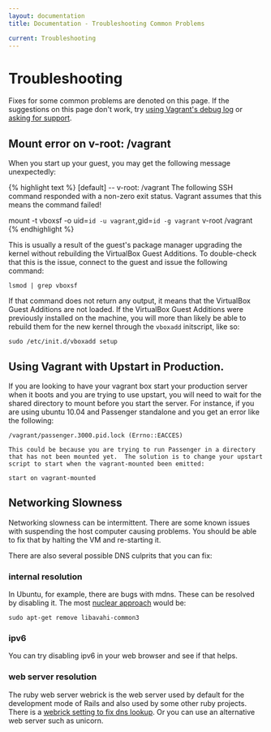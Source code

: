 ```yaml
---
layout: documentation
title: Documentation - Troubleshooting Common Problems

current: Troubleshooting
---
```

# Troubleshooting

Fixes for some common problems are denoted on this page. If the suggestions on
this page don't work, try [using Vagrant's debug log](/v1/docs/debugging.html) or
[asking for support](/support.html).

## Mount error on v-root: /vagrant

When you start up your guest, you may get the following message unexpectedly:

{% highlight text %}
[default] -- v-root: /vagrant
The following SSH command responded with a non-zero exit status.
Vagrant assumes that this means the command failed!

mount -t vboxsf -o uid=`id -u vagrant`,gid=`id -g vagrant` v-root /vagrant
{% endhighlight %}

This is usually a result of the guest's package manager upgrading the kernel
without rebuilding the VirtualBox Guest Additions. To double-check that this
is the issue, connect to the guest and issue the following command:

    lsmod | grep vboxsf

If that command does not return any output, it means that the VirtualBox Guest
Additions are not loaded. If the VirtualBox Guest Additions were previously
installed on the machine, you will more than likely be able to rebuild them
for the new kernel through the `vboxadd` initscript, like so:

    sudo /etc/init.d/vboxadd setup


## Using Vagrant with Upstart in Production. 

If you are looking to have your vagrant box start your production server when it boots and you are trying to use upstart, you will need to wait for the shared directory to mount before you start the server.  For instance, if you are using ubuntu 10.04 and Passenger standalone and you get an error like the following:

    /vagrant/passenger.3000.pid.lock (Errno::EACCES)

    This could be because you are trying to run Passenger in a directory that has not been mounted yet.  The solution is to change your upstart script to start when the vagrant-mounted been emitted: 

    start on vagrant-mounted


## Networking Slowness

Networking slowness can be intermittent.
There are some known issues with suspending the host computer causing problems. 
You should be able to fix that by halting the VM and re-starting it.

There are also several possible DNS culprits that you can fix:


### internal resolution

In Ubuntu, for example, there are bugs with mdns.
These can be resolved by disabling it.
The most [nuclear approach](http://www.jedi.be/blog/2011/03/28/using-vagrant-as-a-team/) would be:

    sudo apt-get remove libavahi-common3

### ipv6

You can try disabling ipv6 in your web browser and see if that helps.

### web server resolution 

The ruby web server webrick is the web server used by default for the development mode of Rails and also used by some other ruby projects.
There is a [webrick setting to fix dns lookup](http://nowfromhome.com/virtualbox-slow-network-from-windows-host-to-linux-guest/). Or you can use an alternative web server such as unicorn.
